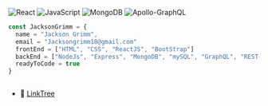 ![React](https://img.shields.io/badge/react-%2320232a.svg?style=for-the-badge&logo=react&logoColor=%2361DAFB)
![JavaScript](https://img.shields.io/badge/javascript-%23323330.svg?style=for-the-badge&logo=javascript&logoColor=%23F7DF1E)
![MongoDB](https://img.shields.io/badge/MongoDB-%234ea94b.svg?style=for-the-badge&logo=mongodb&logoColor=white)
![Apollo-GraphQL](https://img.shields.io/badge/-ApolloGraphQL-311C87?style=for-the-badge&logo=apollo-graphql)


```JavaScript
const JacksonGrimm = {
  name = "Jackson Grimm",
  email = "Jacksongrimm18@gmail.com"
  frontEnd = ["HTML", "CSS", "ReactJS", "BootStrap"]
  backEnd = ["NodeJs", "Express", "MongoDB", "mySQL", "GraphQL", "REST-API"]
  readyToCode = true
}



```
- 🌳 [LinkTree](https://linktr.ee/jacksongrimm[)



<!---
Bdogy/Bdogy is a ✨ special ✨ repository because its `README.md` (this file) appears on your GitHub profile.
You can click the Preview link to take a look at your changes.
--->
